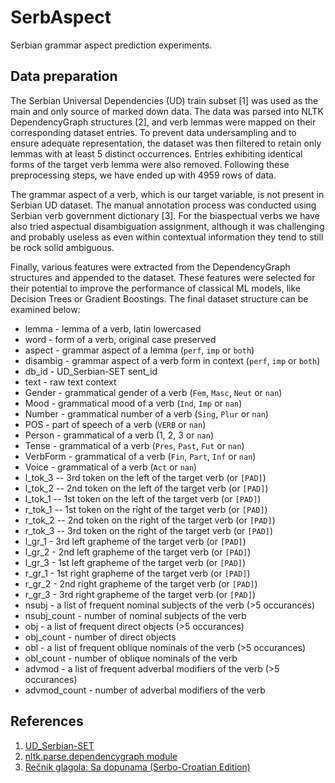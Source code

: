 # SerbAspect

Serbian grammar aspect prediction experiments.

## Data preparation

The Serbian Universal Dependencies (UD) train subset [1] was used as the main and only source of marked down data. The data was parsed into NLTK DependencyGraph structures [2], and verb lemmas were mapped on their corresponding dataset entries. To prevent data undersampling and to ensure adequate representation, the dataset was then filtered to retain only lemmas with at least 5 distinct occurrences. Entries exhibiting identical forms of the target verb lemma were also removed. Following these preprocessing steps, we have ended up with 4959 rows of data.

The grammar aspect of a verb, which is our target variable, is not present in Serbian UD dataset. The manual annotation process was conducted using Serbian verb government dictionary [3]. For the biaspectual verbs we have also tried aspectual disambiguation assignment, although it was challenging and probably useless as even within contextual information they tend to still be rock solid ambiguous.

Finally, various features were extracted from the DependencyGraph structures and appended to the dataset. These features were selected for their potential to improve the performance of classical ML models, like Decision Trees or Gradient Boostings. The final dataset structure can be examined below:

- lemma - lemma of a verb, latin lowercased
- word - form of a verb, original case preserved
- aspect - grammar aspect of a lemma (`perf`, `imp` or `both`)
- disambig - grammar aspect of a verb form in context (`perf`, `imp` or `both`)
- db_id - UD_Serbian-SET sent_id
- text - raw text context
- Gender - grammatical gender of a verb (`Fem`, `Masc`, `Neut` or `nan`)
- Mood - grammatical mood of a verb (`Ind`, `Imp` or `nan`)
- Number - grammatical number of a verb (`Sing`, `Plur` or `nan`)
- POS - part of speech of a verb (`VERB` or `nan`)
- Person - grammatical of a verb (1, 2, 3 or `nan`)
- Tense - grammatical of a verb (`Pres`, `Past`, `Fut` or `nan`)
- VerbForm - grammatical of a verb (`Fin`, `Part`, `Inf` or `nan`)
- Voice - grammatical of a verb (`Act` or `nan`)
- l_tok_3 -- 3rd token on the left of the target verb (or `[PAD]`)
- l_tok_2 -- 2nd token on the left of the target verb (or `[PAD]`)
- l_tok_1 -- 1st token on the left of the target verb (or `[PAD]`)
- r_tok_1 -- 1st token on the right of the target verb (or `[PAD]`)
- r_tok_2 -- 2nd token on the right of the target verb (or `[PAD]`)
- r_tok_3 -- 3rd token on the right of the target verb (or `[PAD]`)
- l_gr_1 - 3rd left grapheme of the target verb (or `[PAD]`)
- l_gr_2 - 2nd left grapheme of the target verb (or `[PAD]`)
- l_gr_3 - 1st left grapheme of the target verb (or `[PAD]`)
- r_gr_1 - 1st right grapheme of the target verb (or `[PAD]`)
- r_gr_2 - 2nd right grapheme of the target verb (or `[PAD]`)
- r_gr_3 - 3rd right grapheme of the target verb (or `[PAD]`)
- nsubj - a list of frequent nominal subjects of the verb (>5 occurances)
- nsubj_count - number of nominal subjects of the verb
- obj - a list of frequent direct objects (>5 occurances)
- obj_count - number of direct objects
- obl - a list of frequent oblique nominals of the verb (>5 occurances)
- obl_count - number of oblique nominals of the verb
- advmod - a list of frequent adverbal modifiers of the verb (>5 occurances)
- advmod_count - number of adverbal modifiers of the verb

## References

1) [UD_Serbian-SET](https://github.com/UniversalDependencies/UD_Serbian-SET/tree/master)
2) [nltk.parse.dependencygraph module](https://www.nltk.org/api/nltk.parse.dependencygraph.html)
3) [Rečnik glagola: Sa dopunama (Serbo-Croatian Edition)](https://isbndb.com/book/9788617011503)
